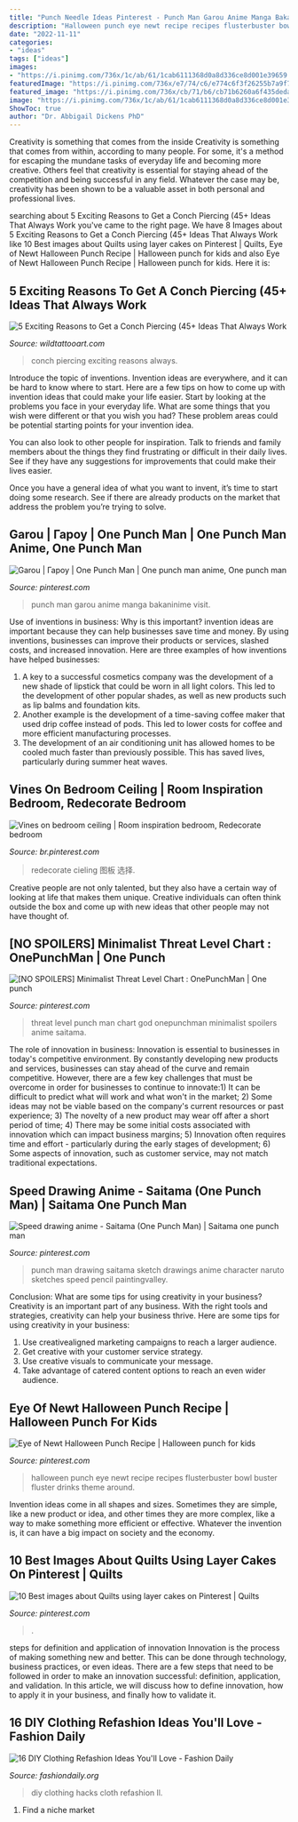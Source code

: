 ```yaml
---
title: "Punch Needle Ideas Pinterest - Punch Man Garou Anime Manga Bakaninime Visit"
description: "Halloween punch eye newt recipe recipes flusterbuster bowl buster fluster drinks theme around"
date: "2022-11-11"
categories:
- "ideas"
tags: ["ideas"]
images:
- "https://i.pinimg.com/736x/1c/ab/61/1cab6111368d0a8d336ce8d001e39659.jpg"
featuredImage: "https://i.pinimg.com/736x/e7/74/c6/e774c6f3f26255b7a9f798e061f246c9--punch-recipes-halloween-punch.jpg"
featured_image: "https://i.pinimg.com/736x/cb/71/b6/cb71b6260a6f435deda0a23a795fb893.jpg"
image: "https://i.pinimg.com/736x/1c/ab/61/1cab6111368d0a8d336ce8d001e39659.jpg"
ShowToc: true
author: "Dr. Abbigail Dickens PhD"
---
```



Creativity is something that comes from the inside
Creativity is something that comes from within, according to many people. For some, it's a method for escaping the mundane tasks of everyday life and becoming more creative. Others feel that creativity is essential for staying ahead of the competition and being successful in any field. Whatever the case may be, creativity has been shown to be a valuable asset in both personal and professional lives.

	

		
searching about 5 Exciting Reasons to Get a Conch Piercing (45+ Ideas That Always Work you've came to the right page. We have 8 Images about 5 Exciting Reasons to Get a Conch Piercing (45+ Ideas That Always Work like 10 Best images about Quilts using layer cakes on Pinterest | Quilts, Eye of Newt Halloween Punch Recipe | Halloween punch for kids and also Eye of Newt Halloween Punch Recipe | Halloween punch for kids. Here it is:
		
    
## 5 Exciting Reasons To Get A Conch Piercing (45+ Ideas That Always Work

<img loading=lazy src="https://www.wildtattooart.com/wp-content/uploads/2019/03/conch-piercing-9.jpg" onerror="this.onerror=null;this.src='https://tse4.mm.bing.net/th?id=OIP.Je1s3I97zWG61S2QL2Gq5QHaJ4&amp;pid=15.1';" alt="5 Exciting Reasons to Get a Conch Piercing (45+ Ideas That Always Work">

_Source: wildtattooart.com_

>conch piercing exciting reasons always. 

	

Introduce the topic of inventions.
Invention ideas are everywhere, and it can be hard to know where to start. Here are a few tips on how to come up with invention ideas that could make your life easier.
Start by looking at the problems you face in your everyday life. What are some things that you wish were different or that you wish you had? These problem areas could be potential starting points for your invention idea.

You can also look to other people for inspiration. Talk to friends and family members about the things they find frustrating or difficult in their daily lives. See if they have any suggestions for improvements that could make their lives easier.

Once you have a general idea of what you want to invent, it’s time to start doing some research. See if there are already products on the market that address the problem you’re trying to solve.

    
## Garou | Гароу | One Punch Man | One Punch Man Anime, One Punch Man

<img loading=lazy src="https://i.pinimg.com/736x/1c/ab/61/1cab6111368d0a8d336ce8d001e39659.jpg" onerror="this.onerror=null;this.src='https://tse2.mm.bing.net/th?id=OIP.6HsPkojxsayvjksuzZKbZAAAAA&amp;pid=15.1';" alt="Garou | Гароу | One Punch Man | One punch man anime, One punch man">

_Source: pinterest.com_

>punch man garou anime manga bakaninime visit. 

	

Use of inventions in business: Why is this important?
invention ideas are important because they can help businesses save time and money. By using inventions, businesses can improve their products or services, slashed costs, and increased innovation. Here are three examples of how inventions have helped businesses: 
1. A key to a successful cosmetics company was the development of a new shade of lipstick that could be worn in all light colors. This led to the development of other popular shades, as well as new products such as lip balms and foundation kits. 
2. Another example is the development of a time-saving coffee maker that used drip coffee instead of pods. This led to lower costs for coffee and more efficient manufacturing processes.
3. The development of an air conditioning unit has allowed homes to be cooled much faster than previously possible. This has saved lives, particularly during summer heat waves.

    
## Vines On Bedroom Ceiling | Room Inspiration Bedroom, Redecorate Bedroom

<img loading=lazy src="https://i.pinimg.com/736x/59/09/91/5909918fb94d789b5caa7bbd2047521d.jpg" onerror="this.onerror=null;this.src='https://tse4.mm.bing.net/th?id=OIP.yZOOgBnmpA9dwSgdKhfEVQHaJ3&amp;pid=15.1';" alt="Vines on bedroom ceiling | Room inspiration bedroom, Redecorate bedroom">

_Source: br.pinterest.com_

>redecorate cieling 图板 选择. 

	

Creative people are not only talented, but they also have a certain way of looking at life that makes them unique. Creative individuals can often think outside the box and come up with new ideas that other people may not have thought of.

    
## [NO SPOILERS] Minimalist Threat Level Chart : OnePunchMan | One Punch

<img loading=lazy src="https://i.pinimg.com/736x/cb/71/b6/cb71b6260a6f435deda0a23a795fb893.jpg" onerror="this.onerror=null;this.src='https://tse2.mm.bing.net/th?id=OIP.SO_6Kbq6YKAtfHSyTyRNqQHaO0&amp;pid=15.1';" alt="[NO SPOILERS] Minimalist Threat Level Chart : OnePunchMan | One punch">

_Source: pinterest.com_

>threat level punch man chart god onepunchman minimalist spoilers anime saitama. 

	

The role of innovation in business:
Innovation is essential to businesses in today's competitive environment. By constantly developing new products and services, businesses can stay ahead of the curve and remain competitive. However, there are a few key challenges that must be overcome in order for businesses to continue to innovate:1) It can be difficult to predict what will work and what won't in the market; 2) Some ideas may not be viable based on the company's current resources or past experience; 3) The novelty of a new product may wear off after a short period of time; 4) There may be some initial costs associated with innovation which can impact business margins; 5) Innovation often requires time and effort - particularly during the early stages of development; 6) Some aspects of innovation, such as customer service, may not match traditional expectations.

    
## Speed Drawing Anime - Saitama (One Punch Man) | Saitama One Punch Man

<img loading=lazy src="https://i.pinimg.com/736x/3f/65/9e/3f659e347ac7fae0fcf7aae4b8245f2b--saitama-one-punch-man-sketch.jpg" onerror="this.onerror=null;this.src='https://tse3.mm.bing.net/th?id=OIP.plqv8SLbnf0_Nul85fTO5QHaKL&amp;pid=15.1';" alt="Speed drawing anime - Saitama (One Punch Man) | Saitama one punch man">

_Source: pinterest.com_

>punch man drawing saitama sketch drawings anime character naruto sketches speed pencil paintingvalley. 

	

Conclusion: What are some tips for using creativity in your business?
Creativity is an important part of any business. With the right tools and strategies, creativity can help your business thrive. Here are some tips for using creativity in your business: 
1. Use creativealigned marketing campaigns to reach a larger audience.
2. Get creative with your customer service strategy.
3. Use creative visuals to communicate your message.
4. Take advantage of catered content options to reach an even wider audience.

    
## Eye Of Newt Halloween Punch Recipe | Halloween Punch For Kids

<img loading=lazy src="https://i.pinimg.com/736x/e7/74/c6/e774c6f3f26255b7a9f798e061f246c9--punch-recipes-halloween-punch.jpg" onerror="this.onerror=null;this.src='https://tse4.mm.bing.net/th?id=OIP.mSmuUDfXteDZVTvIUPVtaQHaLH&amp;pid=15.1';" alt="Eye of Newt Halloween Punch Recipe | Halloween punch for kids">

_Source: pinterest.com_

>halloween punch eye newt recipe recipes flusterbuster bowl buster fluster drinks theme around. 

	

Invention ideas come in all shapes and sizes. Sometimes they are simple, like a new product or idea, and other times they are more complex, like a way to make something more efficient or effective. Whatever the invention is, it can have a big impact on society and the economy.

    
## 10 Best Images About Quilts Using Layer Cakes On Pinterest | Quilts

<img loading=lazy src="https://i.pinimg.com/736x/a2/fc/c8/a2fcc8c1aea9eb2b6c5b13ddc26a095e.jpg" onerror="this.onerror=null;this.src='https://tse3.mm.bing.net/th?id=OIP.nPnjg11ue5TRAZE7vT1cIwHaH1&amp;pid=15.1';" alt="10 Best images about Quilts using layer cakes on Pinterest | Quilts">

_Source: pinterest.com_

>. 

	

steps for definition and application of innovation
Innovation is the process of making something new and better. This can be done through technology, business practices, or even ideas. There are a few steps that need to be followed in order to make an innovation successful: definition, application, and validation. In this article, we will discuss how to define innovation, how to apply it in your business, and finally how to validate it.

    
## 16 DIY Clothing Refashion Ideas You&#039;ll Love - Fashion Daily

<img loading=lazy src="http://fashiondaily.org/wp-content/uploads/2017/05/DIY-Cloth-Hacks-.jpg" onerror="this.onerror=null;this.src='https://tse1.mm.bing.net/th?id=OIP.NUPF9bTNb6Yfhpm_i3_dtAHaQS&amp;pid=15.1';" alt="16 DIY Clothing Refashion Ideas You&#039;ll Love - Fashion Daily">

_Source: fashiondaily.org_

>diy clothing hacks cloth refashion ll. 

	

1. Find a niche market 

